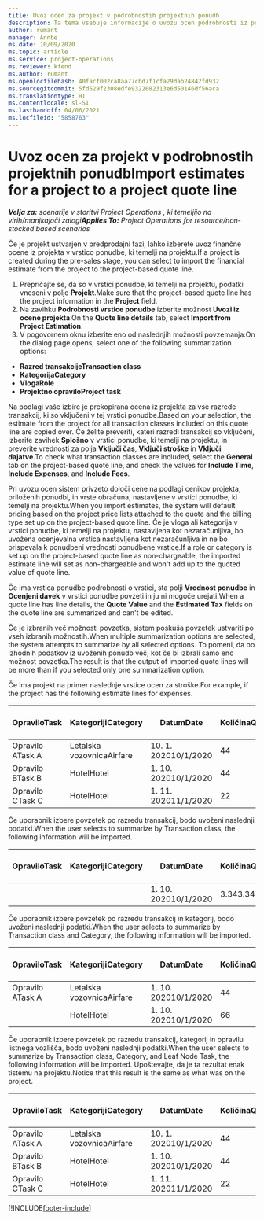 ```yaml
---
title: Uvoz ocen za projekt v podrobnostih projektnih ponudb
description: Ta tema vsebuje informacije o uvozu ocen podrobnosti iz projekta v podrobnosti projektne ponudbe.
author: rumant
manager: Annbe
ms.date: 10/09/2020
ms.topic: article
ms.service: project-operations
ms.reviewer: kfend
ms.author: rumant
ms.openlocfilehash: 40facf002ca8aa77cbd7f1cfa29dab24842fd932
ms.sourcegitcommit: 5fd529f2308edfe9322082313e6d50146df56aca
ms.translationtype: HT
ms.contentlocale: sl-SI
ms.lasthandoff: 04/06/2021
ms.locfileid: "5858763"
---
```

# <a name="import-estimates-for-a-project-to-a-project-quote-line"></a><span data-ttu-id="554d0-103">Uvoz ocen za projekt v podrobnostih projektnih ponudb</span><span class="sxs-lookup"><span data-stu-id="554d0-103">Import estimates for a project to a project quote line</span></span>

<span data-ttu-id="554d0-104">_**Velja za:** scenarije v storitvi Project Operations , ki temeljijo na virih/manjkajoči zalogi_</span><span class="sxs-lookup"><span data-stu-id="554d0-104">_**Applies To:** Project Operations for resource/non-stocked based scenarios_</span></span>


<span data-ttu-id="554d0-105">Če je projekt ustvarjen v predprodajni fazi, lahko izberete uvoz finančne ocene iz projekta v vrstico ponudbe, ki temelji na projektu.</span><span class="sxs-lookup"><span data-stu-id="554d0-105">If a project is created during the pre-sales stage, you can select to import the financial estimate from the project to the project-based quote line.</span></span>

1. <span data-ttu-id="554d0-106">Prepričajte se, da so v vrstici ponudbe, ki temelji na projektu, podatki vneseni v polje **Projekt**.</span><span class="sxs-lookup"><span data-stu-id="554d0-106">Make sure that the project-based quote line has the project information in the **Project** field.</span></span>
2. <span data-ttu-id="554d0-107">Na zavihku **Podrobnosti vrstice ponudbe** izberite možnost **Uvozi iz ocene projekta**.</span><span class="sxs-lookup"><span data-stu-id="554d0-107">On the **Quote line details** tab, select **Import from Project Estimation**.</span></span>
3. <span data-ttu-id="554d0-108">V pogovornem oknu izberite eno od naslednjih možnosti povzemanja:</span><span class="sxs-lookup"><span data-stu-id="554d0-108">On the dialog page opens, select one of the following summarization options:</span></span>

  - <span data-ttu-id="554d0-109">**Razred transakcije**</span><span class="sxs-lookup"><span data-stu-id="554d0-109">**Transaction class**</span></span>
  - <span data-ttu-id="554d0-110">**Kategorija**</span><span class="sxs-lookup"><span data-stu-id="554d0-110">**Category**</span></span>
  - <span data-ttu-id="554d0-111">**Vloga**</span><span class="sxs-lookup"><span data-stu-id="554d0-111">**Role**</span></span> 
  - <span data-ttu-id="554d0-112">**Projektno opravilo**</span><span class="sxs-lookup"><span data-stu-id="554d0-112">**Project task**</span></span>

<span data-ttu-id="554d0-113">Na podlagi vaše izbire je prekopirana ocena iz projekta za vse razrede transakcij, ki so vključeni v tej vrstici ponudbe.</span><span class="sxs-lookup"><span data-stu-id="554d0-113">Based on your selection, the estimate from the project for all transaction classes included on this quote line are copied over.</span></span> <span data-ttu-id="554d0-114">Če želite preveriti, kateri razredi transakcij so vključeni, izberite zavihek **Splošno** v vrstici ponudbe, ki temelji na projektu, in preverite vrednosti za polja **Vključi čas**, **Vključi stroške** in **Vključi dajatve**.</span><span class="sxs-lookup"><span data-stu-id="554d0-114">To check what transaction classes are included, select the **General** tab on the project-based quote line, and check the values for **Include Time**, **Include Expenses**, and **Include Fees**.</span></span>

<span data-ttu-id="554d0-115">Pri uvozu ocen sistem privzeto določi cene na podlagi cenikov projekta, priloženih ponudbi, in vrste obračuna, nastavljene v vrstici ponudbe, ki temelji na projektu.</span><span class="sxs-lookup"><span data-stu-id="554d0-115">When you import estimates, the system will default pricing based on the project price lists attached to the quote and the billing type set up on the project-based quote line.</span></span> <span data-ttu-id="554d0-116">Če je vloga ali kategorija v vrstici ponudbe, ki temelji na projektu, nastavljena kot nezaračunljiva, bo uvožena ocenjevalna vrstica nastavljena kot nezaračunljiva in ne bo prispevala k ponudbeni vrednosti ponudbene vrstice.</span><span class="sxs-lookup"><span data-stu-id="554d0-116">If a role or category is set up on the project-based quote line as non-chargeable, the imported estimate line will set as non-chargeable and won't add up to the quoted value of quote line.</span></span>

<span data-ttu-id="554d0-117">Če ima vrstica ponudbe podrobnosti o vrstici, sta polji **Vrednost ponudbe** in **Ocenjeni davek** v vrstici ponudbe povzeti in ju ni mogoče urejati.</span><span class="sxs-lookup"><span data-stu-id="554d0-117">When a quote line has line details, the **Quote Value** and the **Estimated Tax** fields on the quote line are summarized and can't be edited.</span></span>

<span data-ttu-id="554d0-118">Če je izbranih več možnosti povzetka, sistem poskuša povzetek ustvariti po vseh izbranih možnostih.</span><span class="sxs-lookup"><span data-stu-id="554d0-118">When multiple summarization options are selected, the system attempts to summarize by all selected options.</span></span> <span data-ttu-id="554d0-119">To pomeni, da bo izhodnih podatkov iz uvoženih ponudb več, kot če bi izbrali samo eno možnost povzetka.</span><span class="sxs-lookup"><span data-stu-id="554d0-119">The result is that the output of imported quote lines will be more than if you selected only one summarization option.</span></span>

<span data-ttu-id="554d0-120">Če ima projekt na primer naslednje vrstice ocen za stroške.</span><span class="sxs-lookup"><span data-stu-id="554d0-120">For example, if the project has the following estimate lines for expenses.</span></span>

| <span data-ttu-id="554d0-121">Opravilo</span><span class="sxs-lookup"><span data-stu-id="554d0-121">Task</span></span> | <span data-ttu-id="554d0-122">Kategoriji</span><span class="sxs-lookup"><span data-stu-id="554d0-122">Category</span></span> | <span data-ttu-id="554d0-123">Datum</span><span class="sxs-lookup"><span data-stu-id="554d0-123">Date</span></span> | <span data-ttu-id="554d0-124">Količina</span><span class="sxs-lookup"><span data-stu-id="554d0-124">Quantity</span></span> | <span data-ttu-id="554d0-125">Cena enote</span><span class="sxs-lookup"><span data-stu-id="554d0-125">Unit price</span></span> | <span data-ttu-id="554d0-126">Znesek</span><span class="sxs-lookup"><span data-stu-id="554d0-126">Amount</span></span> |
| --- | --- | --- | --- | --- | --- |
| <span data-ttu-id="554d0-127">Opravilo A</span><span class="sxs-lookup"><span data-stu-id="554d0-127">Task A</span></span> | <span data-ttu-id="554d0-128">Letalska vozovnica</span><span class="sxs-lookup"><span data-stu-id="554d0-128">Airfare</span></span> | <span data-ttu-id="554d0-129">10. 1. 2020</span><span class="sxs-lookup"><span data-stu-id="554d0-129">10/1/2020</span></span> | <span data-ttu-id="554d0-130">4</span><span class="sxs-lookup"><span data-stu-id="554d0-130">4</span></span> | <span data-ttu-id="554d0-131">400</span><span class="sxs-lookup"><span data-stu-id="554d0-131">400</span></span> | <span data-ttu-id="554d0-132">1600</span><span class="sxs-lookup"><span data-stu-id="554d0-132">1600</span></span> |
| <span data-ttu-id="554d0-133">Opravilo B</span><span class="sxs-lookup"><span data-stu-id="554d0-133">Task B</span></span> | <span data-ttu-id="554d0-134">Hotel</span><span class="sxs-lookup"><span data-stu-id="554d0-134">Hotel</span></span> | <span data-ttu-id="554d0-135">1. 10. 2020</span><span class="sxs-lookup"><span data-stu-id="554d0-135">10/1/2020</span></span> | <span data-ttu-id="554d0-136">4</span><span class="sxs-lookup"><span data-stu-id="554d0-136">4</span></span> | <span data-ttu-id="554d0-137">200</span><span class="sxs-lookup"><span data-stu-id="554d0-137">200</span></span> | <span data-ttu-id="554d0-138">800</span><span class="sxs-lookup"><span data-stu-id="554d0-138">800</span></span> |
| <span data-ttu-id="554d0-139">Opravilo C</span><span class="sxs-lookup"><span data-stu-id="554d0-139">Task C</span></span> | <span data-ttu-id="554d0-140">Hotel</span><span class="sxs-lookup"><span data-stu-id="554d0-140">Hotel</span></span> | <span data-ttu-id="554d0-141">1. 11. 2020</span><span class="sxs-lookup"><span data-stu-id="554d0-141">11/1/2020</span></span> | <span data-ttu-id="554d0-142">2</span><span class="sxs-lookup"><span data-stu-id="554d0-142">2</span></span> | <span data-ttu-id="554d0-143">200</span><span class="sxs-lookup"><span data-stu-id="554d0-143">200</span></span> | <span data-ttu-id="554d0-144">400</span><span class="sxs-lookup"><span data-stu-id="554d0-144">400</span></span> |

<span data-ttu-id="554d0-145">Če uporabnik izbere povzetek po razredu transakcij, bodo uvoženi naslednji podatki.</span><span class="sxs-lookup"><span data-stu-id="554d0-145">When the user selects to summarize by Transaction class, the following information will be imported.</span></span>

| <span data-ttu-id="554d0-146">Opravilo</span><span class="sxs-lookup"><span data-stu-id="554d0-146">Task</span></span> | <span data-ttu-id="554d0-147">Kategoriji</span><span class="sxs-lookup"><span data-stu-id="554d0-147">Category</span></span> | <span data-ttu-id="554d0-148">Datum</span><span class="sxs-lookup"><span data-stu-id="554d0-148">Date</span></span> | <span data-ttu-id="554d0-149">Količina</span><span class="sxs-lookup"><span data-stu-id="554d0-149">Quantity</span></span> | <span data-ttu-id="554d0-150">Cena enote</span><span class="sxs-lookup"><span data-stu-id="554d0-150">Unit price</span></span> | <span data-ttu-id="554d0-151">Znesek</span><span class="sxs-lookup"><span data-stu-id="554d0-151">Amount</span></span> |
| --- | --- | --- | --- | --- | --- |
| | | <span data-ttu-id="554d0-152">1. 10. 2020</span><span class="sxs-lookup"><span data-stu-id="554d0-152">10/1/2020</span></span> | <span data-ttu-id="554d0-153">3.34</span><span class="sxs-lookup"><span data-stu-id="554d0-153">3.34</span></span> | <span data-ttu-id="554d0-154">840</span><span class="sxs-lookup"><span data-stu-id="554d0-154">840</span></span> | <span data-ttu-id="554d0-155">2800</span><span class="sxs-lookup"><span data-stu-id="554d0-155">2800</span></span> |

<span data-ttu-id="554d0-156">Če uporabnik izbere povzetek po razredu transakcij in kategorij, bodo uvoženi naslednji podatki.</span><span class="sxs-lookup"><span data-stu-id="554d0-156">When the user selects to summarize by Transaction class and Category, the following information will be imported.</span></span>

| <span data-ttu-id="554d0-157">Opravilo</span><span class="sxs-lookup"><span data-stu-id="554d0-157">Task</span></span> | <span data-ttu-id="554d0-158">Kategoriji</span><span class="sxs-lookup"><span data-stu-id="554d0-158">Category</span></span> | <span data-ttu-id="554d0-159">Datum</span><span class="sxs-lookup"><span data-stu-id="554d0-159">Date</span></span> | <span data-ttu-id="554d0-160">Količina</span><span class="sxs-lookup"><span data-stu-id="554d0-160">Quantity</span></span> | <span data-ttu-id="554d0-161">Cena enote</span><span class="sxs-lookup"><span data-stu-id="554d0-161">Unit price</span></span> | <span data-ttu-id="554d0-162">Znesek</span><span class="sxs-lookup"><span data-stu-id="554d0-162">Amount</span></span> |
| --- | --- | --- | --- | --- | --- |
| <span data-ttu-id="554d0-163">Opravilo A</span><span class="sxs-lookup"><span data-stu-id="554d0-163">Task A</span></span> | <span data-ttu-id="554d0-164">Letalska vozovnica</span><span class="sxs-lookup"><span data-stu-id="554d0-164">Airfare</span></span> | <span data-ttu-id="554d0-165">1. 10. 2020</span><span class="sxs-lookup"><span data-stu-id="554d0-165">10/1/2020</span></span> | <span data-ttu-id="554d0-166">4</span><span class="sxs-lookup"><span data-stu-id="554d0-166">4</span></span> | <span data-ttu-id="554d0-167">400</span><span class="sxs-lookup"><span data-stu-id="554d0-167">400</span></span> | <span data-ttu-id="554d0-168">1600</span><span class="sxs-lookup"><span data-stu-id="554d0-168">1600</span></span> |
| | <span data-ttu-id="554d0-169">Hotel</span><span class="sxs-lookup"><span data-stu-id="554d0-169">Hotel</span></span> | <span data-ttu-id="554d0-170">1. 10. 2020</span><span class="sxs-lookup"><span data-stu-id="554d0-170">10/1/2020</span></span> | <span data-ttu-id="554d0-171">6</span><span class="sxs-lookup"><span data-stu-id="554d0-171">6</span></span> | <span data-ttu-id="554d0-172">200</span><span class="sxs-lookup"><span data-stu-id="554d0-172">200</span></span> | <span data-ttu-id="554d0-173">1200</span><span class="sxs-lookup"><span data-stu-id="554d0-173">1200</span></span> |

<span data-ttu-id="554d0-174">Če uporabnik izbere povzetek po razredu transakcij, kategorij in opravilu listnega vozlišča, bodo uvoženi naslednji podatki.</span><span class="sxs-lookup"><span data-stu-id="554d0-174">When the user selects to summarize by Transaction class, Category, and Leaf Node Task, the following information will be imported.</span></span> <span data-ttu-id="554d0-175">Upoštevajte, da je ta rezultat enak tistemu na projektu.</span><span class="sxs-lookup"><span data-stu-id="554d0-175">Notice that this result is the same as what was on the project.</span></span>

| <span data-ttu-id="554d0-176">Opravilo</span><span class="sxs-lookup"><span data-stu-id="554d0-176">Task</span></span> | <span data-ttu-id="554d0-177">Kategoriji</span><span class="sxs-lookup"><span data-stu-id="554d0-177">Category</span></span> | <span data-ttu-id="554d0-178">Datum</span><span class="sxs-lookup"><span data-stu-id="554d0-178">Date</span></span> | <span data-ttu-id="554d0-179">Količina</span><span class="sxs-lookup"><span data-stu-id="554d0-179">Quantity</span></span> | <span data-ttu-id="554d0-180">Cena enote</span><span class="sxs-lookup"><span data-stu-id="554d0-180">Unit price</span></span> | <span data-ttu-id="554d0-181">Znesek</span><span class="sxs-lookup"><span data-stu-id="554d0-181">Amount</span></span> |
| --- | --- | --- | --- | --- | --- |
| <span data-ttu-id="554d0-182">Opravilo A</span><span class="sxs-lookup"><span data-stu-id="554d0-182">Task A</span></span> | <span data-ttu-id="554d0-183">Letalska vozovnica</span><span class="sxs-lookup"><span data-stu-id="554d0-183">Airfare</span></span> | <span data-ttu-id="554d0-184">10. 1. 2020</span><span class="sxs-lookup"><span data-stu-id="554d0-184">10/1/2020</span></span> | <span data-ttu-id="554d0-185">4</span><span class="sxs-lookup"><span data-stu-id="554d0-185">4</span></span> | <span data-ttu-id="554d0-186">400</span><span class="sxs-lookup"><span data-stu-id="554d0-186">400</span></span> | <span data-ttu-id="554d0-187">1600</span><span class="sxs-lookup"><span data-stu-id="554d0-187">1600</span></span> |
| <span data-ttu-id="554d0-188">Opravilo B</span><span class="sxs-lookup"><span data-stu-id="554d0-188">Task B</span></span> | <span data-ttu-id="554d0-189">Hotel</span><span class="sxs-lookup"><span data-stu-id="554d0-189">Hotel</span></span> | <span data-ttu-id="554d0-190">1. 10. 2020</span><span class="sxs-lookup"><span data-stu-id="554d0-190">10/1/2020</span></span> | <span data-ttu-id="554d0-191">4</span><span class="sxs-lookup"><span data-stu-id="554d0-191">4</span></span> | <span data-ttu-id="554d0-192">200</span><span class="sxs-lookup"><span data-stu-id="554d0-192">200</span></span> | <span data-ttu-id="554d0-193">800</span><span class="sxs-lookup"><span data-stu-id="554d0-193">800</span></span> |
| <span data-ttu-id="554d0-194">Opravilo C</span><span class="sxs-lookup"><span data-stu-id="554d0-194">Task C</span></span> | <span data-ttu-id="554d0-195">Hotel</span><span class="sxs-lookup"><span data-stu-id="554d0-195">Hotel</span></span> | <span data-ttu-id="554d0-196">1. 11. 2020</span><span class="sxs-lookup"><span data-stu-id="554d0-196">11/1/2020</span></span> | <span data-ttu-id="554d0-197">2</span><span class="sxs-lookup"><span data-stu-id="554d0-197">2</span></span> | <span data-ttu-id="554d0-198">200</span><span class="sxs-lookup"><span data-stu-id="554d0-198">200</span></span> | <span data-ttu-id="554d0-199">400</span><span class="sxs-lookup"><span data-stu-id="554d0-199">400</span></span> |


[!INCLUDE[footer-include](../includes/footer-banner.md)]
